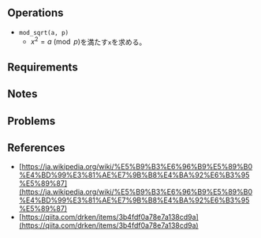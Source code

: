 ## Operations

- `mod_sqrt(a, p)`
	- $x ^ 2 = a \pmod p$を満たす`x`を求める。

## Requirements

## Notes

## Problems

## References

- [https://ja.wikipedia.org/wiki/%E5%B9%B3%E6%96%B9%E5%89%B0%E4%BD%99%E3%81%AE%E7%9B%B8%E4%BA%92%E6%B3%95%E5%89%87](https://ja.wikipedia.org/wiki/%E5%B9%B3%E6%96%B9%E5%89%B0%E4%BD%99%E3%81%AE%E7%9B%B8%E4%BA%92%E6%B3%95%E5%89%87)
- [https://qiita.com/drken/items/3b4fdf0a78e7a138cd9a](https://qiita.com/drken/items/3b4fdf0a78e7a138cd9a)
